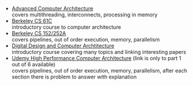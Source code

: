 - [Advanced Computer Architecture](https://www.youtube.com/playlist?list=PL5Q2soXY2Zi-Mnk1PxjEIG32HAGILkTOF)  
covers multithreading, interconnects, processing in memory
- [Berkeley CS 61C](https://archive.org/details/ucberkeley_webcast_itunesu_960798612)  
introductory course to computer architecture
- [Berkeley CS 152/252A](https://archive.org/details/eecs-151-251-a-fall-2022-lecture-8-risc-v-datapath-i-bqo-tdtxk-jo)  
covers pipelines, out of order execution, memory, parallelism
- [Digital Design and Computer Archtitecture](https://www.youtube.com/playlist?list=PL5Q2soXY2Zi-EImKxYYY1SZuGiOAOBKaf)  
introductory course covering many topics and linking interesting papers
- [Udemy High Performance Computer Architecture](https://www.youtube.com/playlist?list=PLAwxTw4SYaPmqpjgrmf4-DGlaeV0om4iP) (link is only to part 1 out of 6 available)  
covers pipelines, out of order execution, memory, parallelism, after each section there is problem to answer with explanation
